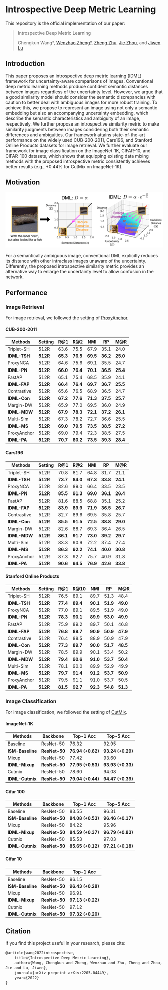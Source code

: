 # Introspective Deep Metric Learning

This repository is the official implementation of our paper:

>  Introspective Deep Metric Learning
>
> Chengkun Wang\*, [Wenzhao Zheng\*](https://scholar.google.com/citations?user=LdK9scgAAAAJ&hl=en), [Zheng Zhu](http://www.zhengzhu.net/), [Jie Zhou](https://scholar.google.com/citations?user=6a79aPwAAAAJ&hl=en&authuser=1), and [Jiwen Lu](http://ivg.au.tsinghua.edu.cn/Jiwen_Lu/)

## Introduction

This paper proposes an introspective deep metric learning (IDML) framework for uncertainty-aware comparisons of images. Conventional deep metric learning methods produce confident semantic distances between images regardless of the uncertainty level. However, we argue that a good similarity model should consider the semantic discrepancies with caution to better deal with ambiguous images for more robust training. To achieve this, we propose to represent an image using not only a semantic embedding but also an accompanying uncertainty embedding, which describe the semantic characteristics and ambiguity of an image, respectively. We further propose an introspective similarity metric to make similarity judgments between images considering both their semantic differences and ambiguities. Our framework attains state-of-the-art performance on the widely used CUB-200-2011, Cars196, and Stanford Online Products datasets for image retrieval. We further evaluate our framework for image classification on the ImageNet-1K, CIFAR-10, and CIFAR-100 datasets, which shows that equipping existing data mixing methods with the proposed introspective metric consistently achieves better results (e.g., +0.44% for CutMix on ImageNet-1K).

## Motivation

![motivation](./motivation.png)

For a semantically ambiguous image, conventional DML explicitly reduces its distance with other intraclass images unaware of the uncertainty.
Differently, the proposed introspective similarity metric provides an alternative way to enlarge the uncertainty level to allow confusion in the network.  

## Performance

### Image Retrieval

For image retrieval, we followed the setting of [ProxyAnchor](https://github.com/tjddus9597/Proxy-Anchor-CVPR2020).

#### CUB-200-2011
| Methods      | Setting  | R@1      | R@2      | NMI      | RP       | M@R      |
| ------------ | -------- | -------- | -------- | -------- | -------- | -------- |
| Triplet-SH   | 512R     | 63.6     | 75.5     | 67.9     | 35.1     | 24.0     |
| **IDML-TSH** | **512R** | **65.3** | **76.5** | **69.5** | **36.2** | **25.0** |
| ProxyNCA     | 512R     | 64.6     | 75.6     | 69.1     | 35.5     | 24.7     |
| **IDML-PN**  | **512R** | **66.0** | **76.4** | **70.1** | **36.5** | **25.4** |
| FastAP       | 512R     | 65.1     | 75.4     | 68.5     | 35.9     | 24.1     |
| **IDML-FAP** | **512R** | **66.4** | **76.4** | **69.7** | **36.7** | **25.5** |
| Contrastive  | 512R     | 65.6     | 76.5     | 68.9     | 36.5     | 24.7     |
| **IDML-Con** | **512R** | **67.2** | **77.6** | **71.3** | **37.5** | **25.7** |
| Margin-DW    | 512R     | 65.9     | 77.0     | 69.5     | 36.0     | 24.9     |
| **IDML-MDW** | **512R** | **67.9** | **78.3** | **72.1** | **37.2** | **26.1** |
| Multi-Sim    | 512R     | 67.3     | 78.2     | 72.7     | 36.6     | 25.5     |
| **IDML-MS**  | **512R** | **69.0** | **79.5** | **73.5** | **38.5** | **27.2** |
| ProxyAnchor  | 512R     | 69.0     | 79.4     | 72.3     | 38.5     | 27.5     |
| **IDML-PA**  | **512R** | **70.7** | **80.2** | **73.5** | **39.3** | **28.4** |

#### Cars196
| Methods      | Setting  | R@1      | R@2      | NMI      | RP       | M@R      |
| ------------ | -------- | -------- | -------- | -------- | -------- | -------- |
| Triplet-SH   | 512R     | 70.8     | 81.7     | 64.8     | 31.7     | 21.1     |
| **IDML-TSH** | **512R** | **73.7** | **84.0** | **67.3** | **33.8** | **24.1** |
| ProxyNCA     | 512R     | 82.6     | 89.0     | 66.4     | 33.5     | 23.5     |
| **IDML-PN**  | **512R** | **85.5** | **91.3** | **69.0** | **36.1** | **26.4** |
| FastAP       | 512R     | 81.6     | 88.5     | 68.8     | 35.1     | 25.2     |
| **IDML-FAP** | **512R** | **83.9** | **89.9** | **71.9** | **36.5** | **26.7** |
| Contrastive  | 512R     | 82.7     | 89.6     | 69.5     | 35.8     | 25.7     |
| **IDML-Con** | **512R** | **85.5** | **91.5** | **72.5** | **38.8** | **29.0** |
| Margin-DW    | 512R     | 82.6     | 88.7     | 69.3     | 36.4     | 26.5     |
| **IDML-MDW** | **512R** | **86.1** | **91.7** | **73.0** | **39.2** | **29.7** |
| Multi-Sim    | 512R     | 83.3     | 90.9     | 72.2     | 37.4     | 27.4     |
| **IDML-MS**  | **512R** | **86.3** | **92.2** | **74.1** | **40.0** | **30.8** |
| ProxyAnchor  | 512R     | 87.3     | 92.7     | 75.7     | 40.9     | 31.8     |
| **IDML-PA**  | **512R** | **90.6** | **94.5** | **76.9** | **42.6** | **33.8** |


#### Stanford Online Products
| Methods      | Setting  | R@1      | R@10     | NMI      | RP       | M@R      |
| ------------ | -------- | -------- | -------- | -------- | -------- | -------- |
| Triplet-SH   | 512R     | 76.5     | 89.1     | 89.7     | 51.3     | 48.4     |
| **IDML-TSH** | **512R** | **77.4** | **89.4** | **90.1** | **51.9** | **49.0** |
| ProxyNCA     | 512R     | 77.0     | 89.1     | 89.5     | 51.9     | 49.0     |
| **IDML-PN**  | **512R** | **78.3** | **90.1** | **89.9** | **53.0** | **49.9** |
| FastAP       | 512R     | 75.9     | 89.2     | 89.7     | 50.1     | 46.8     |
| **IDML-FAP** | **512R** | **76.8** | **89.7** | **90.9** | **50.9** | **47.9** |
| Contrastive  | 512R     | 76.4     | 88.5     | 88.9     | 50.9     | 47.9     |
| **IDML-Con** | **512R** | **77.3** | **89.7** | **90.0** | **51.7** | **48.5** |
| Margin-DW    | 512R     | 78.5     | 89.9     | 90.1     | 53.4     | 50.2     |
| **IDML-MDW** | **512R** | **79.4** | **90.6** | **91.0** | **53.7** | **50.4** |
| Multi-Sim    | 512R     | 78.1     | 90.0     | 89.9     | 52.9     | 49.9     |
| **IDML-MS**  | **512R** | **79.7** | **91.4** | **91.2** | **53.7** | **50.9** |
| ProxyAnchor  | 512R     | 79.5     | 91.1     | 91.0     | 53.7     | 50.5     |
| **IDML-PA**  | **512R** | **81.5** | **92.7** | **92.3** | **54.8** | **51.3** |




### Image Classification

For image classification, we followed the setting of [CutMix](https://github.com/clovaai/CutMix-PyTorch).

#### ImageNet-1K

| Methods          | Backbone      | Top-1 Acc         | Top-5 Acc         |
| ---------------- | ------------- | ----------------- | ----------------- |
| Baseline         | ResNet-50     | 76.32             | 92.95             |
| **ISM-Baseline** | **ResNet-50** | **76.94 (+0.62)** | **93.24 (+0.29)** |
| Mixup            | ResNet-50     | 77.42             | 93.60             |
| **IDML-Mixup**   | **ResNet-50** | **77.95 (+0.53)** | **93.93 (+0.33)** |
| Cutmix           | ResNet-50     | 78.60             | 94.08             |
| **IDML-Cutmix**  | **ResNet-50** | **79.04 (+0.44)** | **94.47 (+0.39)** |

#### Cifar 100
| Methods          | Backbone      | Top-1 Acc         | Top-5 Acc         |
| ---------------- | ------------- | ----------------- | ----------------- |
| Baseline         | ResNet-50     | 83.55             | 96.31             |
| **ISM-Baseline** | **ResNet-50** | **84.08 (+0.53)** | **96.46 (+0.17)** |
| Mixup            | ResNet-50     | 84.22             | 95.96             |
| **IDML-Mixup**   | **ResNet-50** | **84.59 (+0.37)** | **96.79 (+0.83)** |
| Cutmix           | ResNet-50     | 85.53             | 97.03             |
| **IDML-Cutmix**  | **ResNet-50** | **85.65 (+0.12)** | **97.21 (+0.18)** |

#### Cifar 10
| Methods          | Backbone      | Top-1 Acc         |
| ---------------- | ------------- | ----------------- |
| Baseline         | ResNet-50     | 96.15             |
| **ISM-Baseline** | **ResNet-50** | **96.43 (+0.28)** |
| Mixup            | ResNet-50     | 96.91             |
| **IDML-Mixup**   | **ResNet-50** | **97.13 (+0.22)** |
| Cutmix           | ResNet-50     | 97.12             |
| **IDML-Cutmix**  | **ResNet-50** | **97.32 (+0.20)** |



## Citation

If you find this project useful in your research, please cite:

````
@article{wang2022introspective,
    title={Introspective Deep Metric Learning},
    author={Wang, Chengkun and Zheng, Wenzhao and Zhu, Zheng and Zhou, Jie and Lu, Jiwen},
    journal={arXiv preprint arXiv:2205.04449},
    year={2022}
}
````
